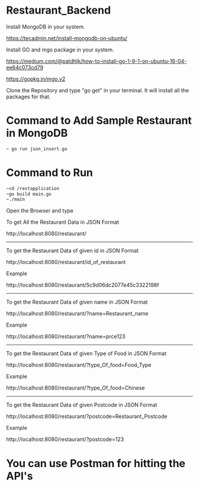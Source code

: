 # Restaurant_Backend
Install MongoDB in your system.

https://tecadmin.net/install-mongodb-on-ubuntu/


Install GO and mgo package in your system.

https://medium.com/@patdhlk/how-to-install-go-1-9-1-on-ubuntu-16-04-ee64c073cd79

https://gopkg.in/mgo.v2


Clone the Repository
and type "go get" in your terminal. It will install all the packages for that.

# Command to Add Sample Restaurant in MongoDB
```bash
~ go run json_insert.go
```

# Command to Run
```bash
~cd /restapplication
~go build main.go
~./main
```

Open the Browser and type

To get All the Restaurant Data in JSON Format

http://localhost:8080/restaurant/       

---------------------------------------------------------------
To get the Restaurant Data of given id  in JSON Format

http://localhost:8080/restaurant/id_of_restaurant       

Example 

http://localhost:8080/restaurant/5c9d06dc2077e45c3322198f

----------------------------------------------------------------
To get the Restaurant Data of given name in JSON Format

http://localhost:8080/restaurant/?name=Restaurant_name

Example

http://localhost:8080/restaurant/?name=prce123

----------------------------------------------------------------
To get the Restaurant Data of given Type of Food in JSON Format

http://localhost:8080/restaurant/?type_Of_food=Food_Type

Example

http://localhost:8080/restaurant/?type_Of_food=Chinese

----------------------------------------------------------------
To get the Restaurant Data of given Postcode in JSON Format

http://localhost:8080/restaurant/?postcode=Restaurant_Postcode

Example

http://localhost:8080/restaurant/?postcode=123


# You can use Postman for hitting the API's
